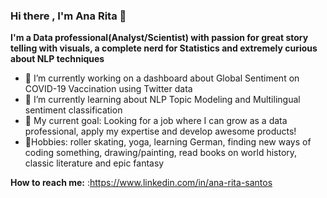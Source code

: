### Hi there , I'm Ana Rita 👋

**I'm a Data professional(Analyst/Scientist) with passion for great story telling with visuals, a complete nerd for Statistics and extremely curious about NLP techniques**

- 🔭 I’m currently working on a dashboard about Global Sentiment on COVID-19 Vaccination using Twitter data 
- 🌱 I’m currently learning about NLP Topic Modeling and Multilingual sentiment classification 
- 🎯 My current goal: Looking for a job where I can grow as a data professional, apply my expertise and develop awesome products!
- 🌻Hobbies: roller skating, yoga, learning German, finding new ways of coding something,  drawing/painting, read books on world history, classic literature and epic fantasy 

**How to reach me:**
:https://www.linkedin.com/in/ana-rita-santos



<!--
**AnaRita93/AnaRita93** is a ✨ _special_ ✨ repository because its `README.md` (this file) appears on your GitHub profile.

Here are some ideas to get you started:

- 🔭 I’m currently working on ...
- 🌱 I’m currently learning ...
- 👯 I’m looking to collaborate on ...
- 🤔 I’m looking for help with ...
- 💬 Ask me about ...
- 📫 How to reach me: ...
- 😄 Pronouns: ...
- ⚡ Fun fact: ...
-->
